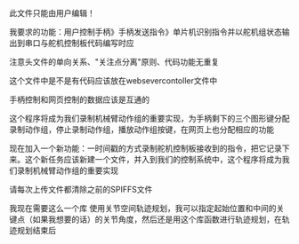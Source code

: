 此文件只能由用户编辑！

我要求的功能：用户控制手柄》手柄发送指令》单片机识别指令并以舵机组状态输出到串口与舵机控制板代码编写时应

注意头文件的单向关系、"关注点分离"原则、代码功能无重复

这个文件中是不是有代码应该放在websevercontoller文件中

手柄控制和网页控制的数据应该是互通的

这个程序将成为我们录制机械臂动作组的重要实现，为手柄剩下的三个图形键分配录制动作组，停止录制动作组，播放动作组按键，在网页上也分配相应的功能

现在加入一个新功能：一时间戳的方式录制舵机控制板接收到的指令，把它记录下来。这个新任务应该新建一个文件，并入到我们的控制系统中，这个程序将成为我们录制机械臂动作组的重要实现

请每次上传文件都清除之前的SPIFFS文件

我现在需要这么一个库
使用关节空间轨迹规划，我可以指定起始位置和中间的关键点（如果我想要的话）的关节角度，然后还是用这个库函数进行轨迹规划，在轨迹规划结束后
